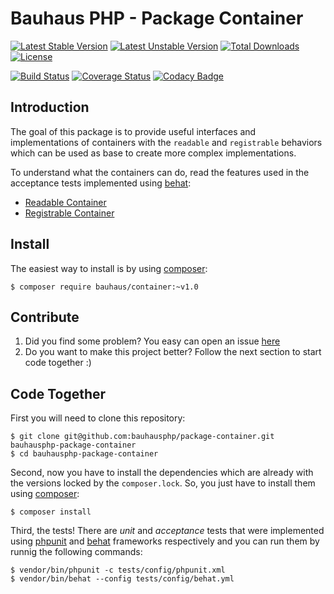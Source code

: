 # Bauhaus PHP - Package Container

[![Latest Stable Version](https://poser.pugx.org/bauhaus/container/v/stable?format=flat-square)](https://packagist.org/packages/bauhaus/container)
[![Latest Unstable Version](https://poser.pugx.org/bauhaus/container/v/unstable?format=flat-square)](https://packagist.org/packages/bauhaus/container)
[![Total Downloads](https://poser.pugx.org/bauhaus/container/downloads?format=flat-square)](https://packagist.org/packages/bauhaus/container)
[![License](https://poser.pugx.org/bauhaus/container/license?format=flat-square)](LICENSE)

[![Build Status](https://img.shields.io/travis/bauhausphp/package-container/master.svg?style=flat-square)](https://travis-ci.org/bauhausphp/package-container)
[![Coverage Status](https://img.shields.io/coveralls/bauhausphp/package-container/master.svg?style=flat-square)](https://coveralls.io/github/bauhausphp/package-container?branch=master)
[![Codacy Badge](https://img.shields.io/codacy/9e4bf1d8a6e649b1b48c5a2251d1c78e.svg?style=flat-square)](https://www.codacy.com/app/fefas/bauhausphp-package-container)

## Introduction

The goal of this package is to provide useful interfaces and implementations of
containers with the `readable` and `registrable` behaviors which can be used as
base to create more complex implementations.

To understand what the containers can do, read the features used in the
acceptance tests implemented using [behat](http://docs.behat.org/en/v3.0/):

- [Readable Container](https://github.com/bauhausphp/package-container/blob/master/tests/acceptance/features/readable_container.feature)
- [Registrable Container](https://github.com/bauhausphp/package-container/blob/master/tests/acceptance/features/registrable_container.feature)

## Install

The easiest way to install is by using [composer](https://getcomposer.org/):

```
$ composer require bauhaus/container:~v1.0
```

## Contribute

1. Did you find some problem? You easy can open an issue
   [here](https://github.com/bauhausphp/package-container/issues)
2. Do you want to make this project better? Follow the next section to start
   code together :)

## Code Together

First you will need to clone this repository:

```
$ git clone git@github.com:bauhausphp/package-container.git bauhausphp-package-container
$ cd bauhausphp-package-container
```

Second, now you have to install the dependencies which are already with the
versions locked by the `composer.lock`. So, you just have to install them using
[composer](https://getcomposer.org/):

```
$ composer install
```

Third, the tests! There are *unit* and *acceptance* tests that were implemented
using [phpunit](https://phpunit.de/) and [behat](http://docs.behat.org/en/v3.0/)
frameworks respectively and you can run them by runnig the following commands:

```
$ vendor/bin/phpunit -c tests/config/phpunit.xml
$ vendor/bin/behat --config tests/config/behat.yml
```
